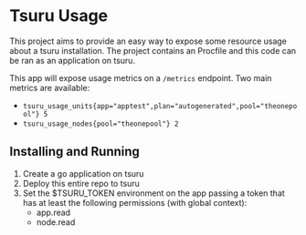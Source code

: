 # Tsuru Usage

This project aims to provide an easy way to expose some resource usage about a tsuru installation. The project contains an Procfile and this code can be ran as an application on tsuru.

This app will expose usage metrics on a `/metrics` endpoint. Two main metrics are available:

- `tsuru_usage_units{app="apptest",plan="autogenerated",pool="theonepool"} 5`
- `tsuru_usage_nodes{pool="theonepool"} 2`

## Installing and Running

1. Create a go application on tsuru
2. Deploy this entire repo to tsuru
3. Set the $TSURU_TOKEN environment on the app passing a token that has at least the following permissions (with global context):
    - app.read
    - node.read

